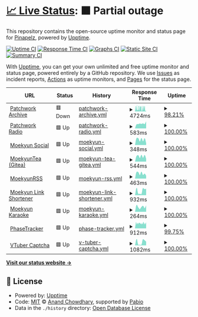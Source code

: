 # [📈 Live Status](https://status.moekyun.me): <!--live status--> **🟧 Partial outage**

This repository contains the open-source uptime monitor and status page for [Pinapelz](https://pinapelz.com), powered by [Upptime](https://github.com/upptime/upptime).

[![Uptime CI](https://github.com/pinapelz/upptime/workflows/Uptime%20CI/badge.svg)](https://github.com/pinapelz/upptime/actions?query=workflow%3A%22Uptime+CI%22)
[![Response Time CI](https://github.com/pinapelz/upptime/workflows/Response%20Time%20CI/badge.svg)](https://github.com/pinapelz/upptime/actions?query=workflow%3A%22Response+Time+CI%22)
[![Graphs CI](https://github.com/pinapelz/upptime/workflows/Graphs%20CI/badge.svg)](https://github.com/pinapelz/upptime/actions?query=workflow%3A%22Graphs+CI%22)
[![Static Site CI](https://github.com/pinapelz/upptime/workflows/Static%20Site%20CI/badge.svg)](https://github.com/pinapelz/upptime/actions?query=workflow%3A%22Static+Site+CI%22)
[![Summary CI](https://github.com/pinapelz/upptime/workflows/Summary%20CI/badge.svg)](https://github.com/pinapelz/upptime/actions?query=workflow%3A%22Summary+CI%22)

With [Upptime](https://upptime.js.org), you can get your own unlimited and free uptime monitor and status page, powered entirely by a GitHub repository. We use [Issues](https://github.com/pinapelz/upptime/issues) as incident reports, [Actions](https://github.com/pinapelz/upptime/actions) as uptime monitors, and [Pages](https://status.moekyun.me) for the status page.

<!--start: status pages-->
<!-- This summary is generated by Upptime (https://github.com/upptime/upptime) -->
<!-- Do not edit this manually, your changes will be overwritten -->
<!-- prettier-ignore -->
| URL | Status | History | Response Time | Uptime |
| --- | ------ | ------- | ------------- | ------ |
| <img alt="" src="https://icons.duckduckgo.com/ip3/archive.pinapelz.moe.ico" height="13"> [Patchwork Archive](https://archive.pinapelz.moe/api/database/status) | 🟥 Down | [patchwork-archive.yml](https://github.com/pinapelz/upptime/commits/HEAD/history/patchwork-archive.yml) | <details><summary><img alt="Response time graph" src="./graphs/patchwork-archive/response-time-week.png" height="20"> 4724ms</summary><br><a href="https://status.moekyun.me/history/patchwork-archive"><img alt="Response time 4538" src="https://img.shields.io/endpoint?url=https%3A%2F%2Fraw.githubusercontent.com%2Fpinapelz%2Fupptime%2FHEAD%2Fapi%2Fpatchwork-archive%2Fresponse-time.json"></a><br><a href="https://status.moekyun.me/history/patchwork-archive"><img alt="24-hour response time 4608" src="https://img.shields.io/endpoint?url=https%3A%2F%2Fraw.githubusercontent.com%2Fpinapelz%2Fupptime%2FHEAD%2Fapi%2Fpatchwork-archive%2Fresponse-time-day.json"></a><br><a href="https://status.moekyun.me/history/patchwork-archive"><img alt="7-day response time 4724" src="https://img.shields.io/endpoint?url=https%3A%2F%2Fraw.githubusercontent.com%2Fpinapelz%2Fupptime%2FHEAD%2Fapi%2Fpatchwork-archive%2Fresponse-time-week.json"></a><br><a href="https://status.moekyun.me/history/patchwork-archive"><img alt="30-day response time 4595" src="https://img.shields.io/endpoint?url=https%3A%2F%2Fraw.githubusercontent.com%2Fpinapelz%2Fupptime%2FHEAD%2Fapi%2Fpatchwork-archive%2Fresponse-time-month.json"></a><br><a href="https://status.moekyun.me/history/patchwork-archive"><img alt="1-year response time 4538" src="https://img.shields.io/endpoint?url=https%3A%2F%2Fraw.githubusercontent.com%2Fpinapelz%2Fupptime%2FHEAD%2Fapi%2Fpatchwork-archive%2Fresponse-time-year.json"></a></details> | <details><summary><a href="https://status.moekyun.me/history/patchwork-archive">98.21%</a></summary><a href="https://status.moekyun.me/history/patchwork-archive"><img alt="All-time uptime 92.84%" src="https://img.shields.io/endpoint?url=https%3A%2F%2Fraw.githubusercontent.com%2Fpinapelz%2Fupptime%2FHEAD%2Fapi%2Fpatchwork-archive%2Fuptime.json"></a><br><a href="https://status.moekyun.me/history/patchwork-archive"><img alt="24-hour uptime 87.50%" src="https://img.shields.io/endpoint?url=https%3A%2F%2Fraw.githubusercontent.com%2Fpinapelz%2Fupptime%2FHEAD%2Fapi%2Fpatchwork-archive%2Fuptime-day.json"></a><br><a href="https://status.moekyun.me/history/patchwork-archive"><img alt="7-day uptime 98.21%" src="https://img.shields.io/endpoint?url=https%3A%2F%2Fraw.githubusercontent.com%2Fpinapelz%2Fupptime%2FHEAD%2Fapi%2Fpatchwork-archive%2Fuptime-week.json"></a><br><a href="https://status.moekyun.me/history/patchwork-archive"><img alt="30-day uptime 91.02%" src="https://img.shields.io/endpoint?url=https%3A%2F%2Fraw.githubusercontent.com%2Fpinapelz%2Fupptime%2FHEAD%2Fapi%2Fpatchwork-archive%2Fuptime-month.json"></a><br><a href="https://status.moekyun.me/history/patchwork-archive"><img alt="1-year uptime 92.84%" src="https://img.shields.io/endpoint?url=https%3A%2F%2Fraw.githubusercontent.com%2Fpinapelz%2Fupptime%2FHEAD%2Fapi%2Fpatchwork-archive%2Fuptime-year.json"></a></details>
| <img alt="" src="https://icons.duckduckgo.com/ip3/a4.asurahosting.com.ico" height="13"> [Patchwork Radio](https://a4.asurahosting.com/api/nowplaying_static/patchworkarchive.json) | 🟩 Up | [patchwork-radio.yml](https://github.com/pinapelz/upptime/commits/HEAD/history/patchwork-radio.yml) | <details><summary><img alt="Response time graph" src="./graphs/patchwork-radio/response-time-week.png" height="20"> 583ms</summary><br><a href="https://status.moekyun.me/history/patchwork-radio"><img alt="Response time 622" src="https://img.shields.io/endpoint?url=https%3A%2F%2Fraw.githubusercontent.com%2Fpinapelz%2Fupptime%2FHEAD%2Fapi%2Fpatchwork-radio%2Fresponse-time.json"></a><br><a href="https://status.moekyun.me/history/patchwork-radio"><img alt="24-hour response time 841" src="https://img.shields.io/endpoint?url=https%3A%2F%2Fraw.githubusercontent.com%2Fpinapelz%2Fupptime%2FHEAD%2Fapi%2Fpatchwork-radio%2Fresponse-time-day.json"></a><br><a href="https://status.moekyun.me/history/patchwork-radio"><img alt="7-day response time 583" src="https://img.shields.io/endpoint?url=https%3A%2F%2Fraw.githubusercontent.com%2Fpinapelz%2Fupptime%2FHEAD%2Fapi%2Fpatchwork-radio%2Fresponse-time-week.json"></a><br><a href="https://status.moekyun.me/history/patchwork-radio"><img alt="30-day response time 599" src="https://img.shields.io/endpoint?url=https%3A%2F%2Fraw.githubusercontent.com%2Fpinapelz%2Fupptime%2FHEAD%2Fapi%2Fpatchwork-radio%2Fresponse-time-month.json"></a><br><a href="https://status.moekyun.me/history/patchwork-radio"><img alt="1-year response time 622" src="https://img.shields.io/endpoint?url=https%3A%2F%2Fraw.githubusercontent.com%2Fpinapelz%2Fupptime%2FHEAD%2Fapi%2Fpatchwork-radio%2Fresponse-time-year.json"></a></details> | <details><summary><a href="https://status.moekyun.me/history/patchwork-radio">100.00%</a></summary><a href="https://status.moekyun.me/history/patchwork-radio"><img alt="All-time uptime 100.00%" src="https://img.shields.io/endpoint?url=https%3A%2F%2Fraw.githubusercontent.com%2Fpinapelz%2Fupptime%2FHEAD%2Fapi%2Fpatchwork-radio%2Fuptime.json"></a><br><a href="https://status.moekyun.me/history/patchwork-radio"><img alt="24-hour uptime 100.00%" src="https://img.shields.io/endpoint?url=https%3A%2F%2Fraw.githubusercontent.com%2Fpinapelz%2Fupptime%2FHEAD%2Fapi%2Fpatchwork-radio%2Fuptime-day.json"></a><br><a href="https://status.moekyun.me/history/patchwork-radio"><img alt="7-day uptime 100.00%" src="https://img.shields.io/endpoint?url=https%3A%2F%2Fraw.githubusercontent.com%2Fpinapelz%2Fupptime%2FHEAD%2Fapi%2Fpatchwork-radio%2Fuptime-week.json"></a><br><a href="https://status.moekyun.me/history/patchwork-radio"><img alt="30-day uptime 100.00%" src="https://img.shields.io/endpoint?url=https%3A%2F%2Fraw.githubusercontent.com%2Fpinapelz%2Fupptime%2FHEAD%2Fapi%2Fpatchwork-radio%2Fuptime-month.json"></a><br><a href="https://status.moekyun.me/history/patchwork-radio"><img alt="1-year uptime 100.00%" src="https://img.shields.io/endpoint?url=https%3A%2F%2Fraw.githubusercontent.com%2Fpinapelz%2Fupptime%2FHEAD%2Fapi%2Fpatchwork-radio%2Fuptime-year.json"></a></details>
| <img alt="" src="https://icons.duckduckgo.com/ip3/social.moekyun.me.ico" height="13"> [Moekyun Social](https://social.moekyun.me/api/server-info) | 🟩 Up | [moekyun-social.yml](https://github.com/pinapelz/upptime/commits/HEAD/history/moekyun-social.yml) | <details><summary><img alt="Response time graph" src="./graphs/moekyun-social/response-time-week.png" height="20"> 348ms</summary><br><a href="https://status.moekyun.me/history/moekyun-social"><img alt="Response time 303" src="https://img.shields.io/endpoint?url=https%3A%2F%2Fraw.githubusercontent.com%2Fpinapelz%2Fupptime%2FHEAD%2Fapi%2Fmoekyun-social%2Fresponse-time.json"></a><br><a href="https://status.moekyun.me/history/moekyun-social"><img alt="24-hour response time 112" src="https://img.shields.io/endpoint?url=https%3A%2F%2Fraw.githubusercontent.com%2Fpinapelz%2Fupptime%2FHEAD%2Fapi%2Fmoekyun-social%2Fresponse-time-day.json"></a><br><a href="https://status.moekyun.me/history/moekyun-social"><img alt="7-day response time 348" src="https://img.shields.io/endpoint?url=https%3A%2F%2Fraw.githubusercontent.com%2Fpinapelz%2Fupptime%2FHEAD%2Fapi%2Fmoekyun-social%2Fresponse-time-week.json"></a><br><a href="https://status.moekyun.me/history/moekyun-social"><img alt="30-day response time 319" src="https://img.shields.io/endpoint?url=https%3A%2F%2Fraw.githubusercontent.com%2Fpinapelz%2Fupptime%2FHEAD%2Fapi%2Fmoekyun-social%2Fresponse-time-month.json"></a><br><a href="https://status.moekyun.me/history/moekyun-social"><img alt="1-year response time 303" src="https://img.shields.io/endpoint?url=https%3A%2F%2Fraw.githubusercontent.com%2Fpinapelz%2Fupptime%2FHEAD%2Fapi%2Fmoekyun-social%2Fresponse-time-year.json"></a></details> | <details><summary><a href="https://status.moekyun.me/history/moekyun-social">100.00%</a></summary><a href="https://status.moekyun.me/history/moekyun-social"><img alt="All-time uptime 99.74%" src="https://img.shields.io/endpoint?url=https%3A%2F%2Fraw.githubusercontent.com%2Fpinapelz%2Fupptime%2FHEAD%2Fapi%2Fmoekyun-social%2Fuptime.json"></a><br><a href="https://status.moekyun.me/history/moekyun-social"><img alt="24-hour uptime 100.00%" src="https://img.shields.io/endpoint?url=https%3A%2F%2Fraw.githubusercontent.com%2Fpinapelz%2Fupptime%2FHEAD%2Fapi%2Fmoekyun-social%2Fuptime-day.json"></a><br><a href="https://status.moekyun.me/history/moekyun-social"><img alt="7-day uptime 100.00%" src="https://img.shields.io/endpoint?url=https%3A%2F%2Fraw.githubusercontent.com%2Fpinapelz%2Fupptime%2FHEAD%2Fapi%2Fmoekyun-social%2Fuptime-week.json"></a><br><a href="https://status.moekyun.me/history/moekyun-social"><img alt="30-day uptime 99.67%" src="https://img.shields.io/endpoint?url=https%3A%2F%2Fraw.githubusercontent.com%2Fpinapelz%2Fupptime%2FHEAD%2Fapi%2Fmoekyun-social%2Fuptime-month.json"></a><br><a href="https://status.moekyun.me/history/moekyun-social"><img alt="1-year uptime 99.74%" src="https://img.shields.io/endpoint?url=https%3A%2F%2Fraw.githubusercontent.com%2Fpinapelz%2Fupptime%2FHEAD%2Fapi%2Fmoekyun-social%2Fuptime-year.json"></a></details>
| <img alt="" src="https://icons.duckduckgo.com/ip3/git.moekyun.me.ico" height="13"> [MoekyunTea (Gitea)](https://git.moekyun.me) | 🟩 Up | [moekyun-tea-gitea.yml](https://github.com/pinapelz/upptime/commits/HEAD/history/moekyun-tea-gitea.yml) | <details><summary><img alt="Response time graph" src="./graphs/moekyun-tea-gitea/response-time-week.png" height="20"> 544ms</summary><br><a href="https://status.moekyun.me/history/moekyun-tea-gitea"><img alt="Response time 472" src="https://img.shields.io/endpoint?url=https%3A%2F%2Fraw.githubusercontent.com%2Fpinapelz%2Fupptime%2FHEAD%2Fapi%2Fmoekyun-tea-gitea%2Fresponse-time.json"></a><br><a href="https://status.moekyun.me/history/moekyun-tea-gitea"><img alt="24-hour response time 297" src="https://img.shields.io/endpoint?url=https%3A%2F%2Fraw.githubusercontent.com%2Fpinapelz%2Fupptime%2FHEAD%2Fapi%2Fmoekyun-tea-gitea%2Fresponse-time-day.json"></a><br><a href="https://status.moekyun.me/history/moekyun-tea-gitea"><img alt="7-day response time 544" src="https://img.shields.io/endpoint?url=https%3A%2F%2Fraw.githubusercontent.com%2Fpinapelz%2Fupptime%2FHEAD%2Fapi%2Fmoekyun-tea-gitea%2Fresponse-time-week.json"></a><br><a href="https://status.moekyun.me/history/moekyun-tea-gitea"><img alt="30-day response time 503" src="https://img.shields.io/endpoint?url=https%3A%2F%2Fraw.githubusercontent.com%2Fpinapelz%2Fupptime%2FHEAD%2Fapi%2Fmoekyun-tea-gitea%2Fresponse-time-month.json"></a><br><a href="https://status.moekyun.me/history/moekyun-tea-gitea"><img alt="1-year response time 472" src="https://img.shields.io/endpoint?url=https%3A%2F%2Fraw.githubusercontent.com%2Fpinapelz%2Fupptime%2FHEAD%2Fapi%2Fmoekyun-tea-gitea%2Fresponse-time-year.json"></a></details> | <details><summary><a href="https://status.moekyun.me/history/moekyun-tea-gitea">100.00%</a></summary><a href="https://status.moekyun.me/history/moekyun-tea-gitea"><img alt="All-time uptime 99.74%" src="https://img.shields.io/endpoint?url=https%3A%2F%2Fraw.githubusercontent.com%2Fpinapelz%2Fupptime%2FHEAD%2Fapi%2Fmoekyun-tea-gitea%2Fuptime.json"></a><br><a href="https://status.moekyun.me/history/moekyun-tea-gitea"><img alt="24-hour uptime 100.00%" src="https://img.shields.io/endpoint?url=https%3A%2F%2Fraw.githubusercontent.com%2Fpinapelz%2Fupptime%2FHEAD%2Fapi%2Fmoekyun-tea-gitea%2Fuptime-day.json"></a><br><a href="https://status.moekyun.me/history/moekyun-tea-gitea"><img alt="7-day uptime 100.00%" src="https://img.shields.io/endpoint?url=https%3A%2F%2Fraw.githubusercontent.com%2Fpinapelz%2Fupptime%2FHEAD%2Fapi%2Fmoekyun-tea-gitea%2Fuptime-week.json"></a><br><a href="https://status.moekyun.me/history/moekyun-tea-gitea"><img alt="30-day uptime 99.68%" src="https://img.shields.io/endpoint?url=https%3A%2F%2Fraw.githubusercontent.com%2Fpinapelz%2Fupptime%2FHEAD%2Fapi%2Fmoekyun-tea-gitea%2Fuptime-month.json"></a><br><a href="https://status.moekyun.me/history/moekyun-tea-gitea"><img alt="1-year uptime 99.74%" src="https://img.shields.io/endpoint?url=https%3A%2F%2Fraw.githubusercontent.com%2Fpinapelz%2Fupptime%2FHEAD%2Fapi%2Fmoekyun-tea-gitea%2Fuptime-year.json"></a></details>
| <img alt="" src="https://icons.duckduckgo.com/ip3/service.moekyun.me.ico" height="13"> [MoekyunRSS](https://service.moekyun.me/rss) | 🟩 Up | [moekyun-rss.yml](https://github.com/pinapelz/upptime/commits/HEAD/history/moekyun-rss.yml) | <details><summary><img alt="Response time graph" src="./graphs/moekyun-rss/response-time-week.png" height="20"> 463ms</summary><br><a href="https://status.moekyun.me/history/moekyun-rss"><img alt="Response time 380" src="https://img.shields.io/endpoint?url=https%3A%2F%2Fraw.githubusercontent.com%2Fpinapelz%2Fupptime%2FHEAD%2Fapi%2Fmoekyun-rss%2Fresponse-time.json"></a><br><a href="https://status.moekyun.me/history/moekyun-rss"><img alt="24-hour response time 253" src="https://img.shields.io/endpoint?url=https%3A%2F%2Fraw.githubusercontent.com%2Fpinapelz%2Fupptime%2FHEAD%2Fapi%2Fmoekyun-rss%2Fresponse-time-day.json"></a><br><a href="https://status.moekyun.me/history/moekyun-rss"><img alt="7-day response time 463" src="https://img.shields.io/endpoint?url=https%3A%2F%2Fraw.githubusercontent.com%2Fpinapelz%2Fupptime%2FHEAD%2Fapi%2Fmoekyun-rss%2Fresponse-time-week.json"></a><br><a href="https://status.moekyun.me/history/moekyun-rss"><img alt="30-day response time 415" src="https://img.shields.io/endpoint?url=https%3A%2F%2Fraw.githubusercontent.com%2Fpinapelz%2Fupptime%2FHEAD%2Fapi%2Fmoekyun-rss%2Fresponse-time-month.json"></a><br><a href="https://status.moekyun.me/history/moekyun-rss"><img alt="1-year response time 380" src="https://img.shields.io/endpoint?url=https%3A%2F%2Fraw.githubusercontent.com%2Fpinapelz%2Fupptime%2FHEAD%2Fapi%2Fmoekyun-rss%2Fresponse-time-year.json"></a></details> | <details><summary><a href="https://status.moekyun.me/history/moekyun-rss">100.00%</a></summary><a href="https://status.moekyun.me/history/moekyun-rss"><img alt="All-time uptime 99.74%" src="https://img.shields.io/endpoint?url=https%3A%2F%2Fraw.githubusercontent.com%2Fpinapelz%2Fupptime%2FHEAD%2Fapi%2Fmoekyun-rss%2Fuptime.json"></a><br><a href="https://status.moekyun.me/history/moekyun-rss"><img alt="24-hour uptime 100.00%" src="https://img.shields.io/endpoint?url=https%3A%2F%2Fraw.githubusercontent.com%2Fpinapelz%2Fupptime%2FHEAD%2Fapi%2Fmoekyun-rss%2Fuptime-day.json"></a><br><a href="https://status.moekyun.me/history/moekyun-rss"><img alt="7-day uptime 100.00%" src="https://img.shields.io/endpoint?url=https%3A%2F%2Fraw.githubusercontent.com%2Fpinapelz%2Fupptime%2FHEAD%2Fapi%2Fmoekyun-rss%2Fuptime-week.json"></a><br><a href="https://status.moekyun.me/history/moekyun-rss"><img alt="30-day uptime 99.68%" src="https://img.shields.io/endpoint?url=https%3A%2F%2Fraw.githubusercontent.com%2Fpinapelz%2Fupptime%2FHEAD%2Fapi%2Fmoekyun-rss%2Fuptime-month.json"></a><br><a href="https://status.moekyun.me/history/moekyun-rss"><img alt="1-year uptime 99.74%" src="https://img.shields.io/endpoint?url=https%3A%2F%2Fraw.githubusercontent.com%2Fpinapelz%2Fupptime%2FHEAD%2Fapi%2Fmoekyun-rss%2Fuptime-year.json"></a></details>
| <img alt="" src="https://icons.duckduckgo.com/ip3/link.moekyun.me.ico" height="13"> [Moekyun Link Shortener](https://link.moekyun.me/) | 🟩 Up | [moekyun-link-shortener.yml](https://github.com/pinapelz/upptime/commits/HEAD/history/moekyun-link-shortener.yml) | <details><summary><img alt="Response time graph" src="./graphs/moekyun-link-shortener/response-time-week.png" height="20"> 932ms</summary><br><a href="https://status.moekyun.me/history/moekyun-link-shortener"><img alt="Response time 977" src="https://img.shields.io/endpoint?url=https%3A%2F%2Fraw.githubusercontent.com%2Fpinapelz%2Fupptime%2FHEAD%2Fapi%2Fmoekyun-link-shortener%2Fresponse-time.json"></a><br><a href="https://status.moekyun.me/history/moekyun-link-shortener"><img alt="24-hour response time 1377" src="https://img.shields.io/endpoint?url=https%3A%2F%2Fraw.githubusercontent.com%2Fpinapelz%2Fupptime%2FHEAD%2Fapi%2Fmoekyun-link-shortener%2Fresponse-time-day.json"></a><br><a href="https://status.moekyun.me/history/moekyun-link-shortener"><img alt="7-day response time 932" src="https://img.shields.io/endpoint?url=https%3A%2F%2Fraw.githubusercontent.com%2Fpinapelz%2Fupptime%2FHEAD%2Fapi%2Fmoekyun-link-shortener%2Fresponse-time-week.json"></a><br><a href="https://status.moekyun.me/history/moekyun-link-shortener"><img alt="30-day response time 988" src="https://img.shields.io/endpoint?url=https%3A%2F%2Fraw.githubusercontent.com%2Fpinapelz%2Fupptime%2FHEAD%2Fapi%2Fmoekyun-link-shortener%2Fresponse-time-month.json"></a><br><a href="https://status.moekyun.me/history/moekyun-link-shortener"><img alt="1-year response time 977" src="https://img.shields.io/endpoint?url=https%3A%2F%2Fraw.githubusercontent.com%2Fpinapelz%2Fupptime%2FHEAD%2Fapi%2Fmoekyun-link-shortener%2Fresponse-time-year.json"></a></details> | <details><summary><a href="https://status.moekyun.me/history/moekyun-link-shortener">100.00%</a></summary><a href="https://status.moekyun.me/history/moekyun-link-shortener"><img alt="All-time uptime 100.00%" src="https://img.shields.io/endpoint?url=https%3A%2F%2Fraw.githubusercontent.com%2Fpinapelz%2Fupptime%2FHEAD%2Fapi%2Fmoekyun-link-shortener%2Fuptime.json"></a><br><a href="https://status.moekyun.me/history/moekyun-link-shortener"><img alt="24-hour uptime 100.00%" src="https://img.shields.io/endpoint?url=https%3A%2F%2Fraw.githubusercontent.com%2Fpinapelz%2Fupptime%2FHEAD%2Fapi%2Fmoekyun-link-shortener%2Fuptime-day.json"></a><br><a href="https://status.moekyun.me/history/moekyun-link-shortener"><img alt="7-day uptime 100.00%" src="https://img.shields.io/endpoint?url=https%3A%2F%2Fraw.githubusercontent.com%2Fpinapelz%2Fupptime%2FHEAD%2Fapi%2Fmoekyun-link-shortener%2Fuptime-week.json"></a><br><a href="https://status.moekyun.me/history/moekyun-link-shortener"><img alt="30-day uptime 100.00%" src="https://img.shields.io/endpoint?url=https%3A%2F%2Fraw.githubusercontent.com%2Fpinapelz%2Fupptime%2FHEAD%2Fapi%2Fmoekyun-link-shortener%2Fuptime-month.json"></a><br><a href="https://status.moekyun.me/history/moekyun-link-shortener"><img alt="1-year uptime 100.00%" src="https://img.shields.io/endpoint?url=https%3A%2F%2Fraw.githubusercontent.com%2Fpinapelz%2Fupptime%2FHEAD%2Fapi%2Fmoekyun-link-shortener%2Fuptime-year.json"></a></details>
| <img alt="" src="https://icons.duckduckgo.com/ip3/karaoke.moekyun.me.ico" height="13"> [Moekyun Karaoke](https://karaoke.moekyun.me/) | 🟩 Up | [moekyun-karaoke.yml](https://github.com/pinapelz/upptime/commits/HEAD/history/moekyun-karaoke.yml) | <details><summary><img alt="Response time graph" src="./graphs/moekyun-karaoke/response-time-week.png" height="20"> 264ms</summary><br><a href="https://status.moekyun.me/history/moekyun-karaoke"><img alt="Response time 381" src="https://img.shields.io/endpoint?url=https%3A%2F%2Fraw.githubusercontent.com%2Fpinapelz%2Fupptime%2FHEAD%2Fapi%2Fmoekyun-karaoke%2Fresponse-time.json"></a><br><a href="https://status.moekyun.me/history/moekyun-karaoke"><img alt="24-hour response time 336" src="https://img.shields.io/endpoint?url=https%3A%2F%2Fraw.githubusercontent.com%2Fpinapelz%2Fupptime%2FHEAD%2Fapi%2Fmoekyun-karaoke%2Fresponse-time-day.json"></a><br><a href="https://status.moekyun.me/history/moekyun-karaoke"><img alt="7-day response time 264" src="https://img.shields.io/endpoint?url=https%3A%2F%2Fraw.githubusercontent.com%2Fpinapelz%2Fupptime%2FHEAD%2Fapi%2Fmoekyun-karaoke%2Fresponse-time-week.json"></a><br><a href="https://status.moekyun.me/history/moekyun-karaoke"><img alt="30-day response time 451" src="https://img.shields.io/endpoint?url=https%3A%2F%2Fraw.githubusercontent.com%2Fpinapelz%2Fupptime%2FHEAD%2Fapi%2Fmoekyun-karaoke%2Fresponse-time-month.json"></a><br><a href="https://status.moekyun.me/history/moekyun-karaoke"><img alt="1-year response time 381" src="https://img.shields.io/endpoint?url=https%3A%2F%2Fraw.githubusercontent.com%2Fpinapelz%2Fupptime%2FHEAD%2Fapi%2Fmoekyun-karaoke%2Fresponse-time-year.json"></a></details> | <details><summary><a href="https://status.moekyun.me/history/moekyun-karaoke">100.00%</a></summary><a href="https://status.moekyun.me/history/moekyun-karaoke"><img alt="All-time uptime 100.00%" src="https://img.shields.io/endpoint?url=https%3A%2F%2Fraw.githubusercontent.com%2Fpinapelz%2Fupptime%2FHEAD%2Fapi%2Fmoekyun-karaoke%2Fuptime.json"></a><br><a href="https://status.moekyun.me/history/moekyun-karaoke"><img alt="24-hour uptime 100.00%" src="https://img.shields.io/endpoint?url=https%3A%2F%2Fraw.githubusercontent.com%2Fpinapelz%2Fupptime%2FHEAD%2Fapi%2Fmoekyun-karaoke%2Fuptime-day.json"></a><br><a href="https://status.moekyun.me/history/moekyun-karaoke"><img alt="7-day uptime 100.00%" src="https://img.shields.io/endpoint?url=https%3A%2F%2Fraw.githubusercontent.com%2Fpinapelz%2Fupptime%2FHEAD%2Fapi%2Fmoekyun-karaoke%2Fuptime-week.json"></a><br><a href="https://status.moekyun.me/history/moekyun-karaoke"><img alt="30-day uptime 100.00%" src="https://img.shields.io/endpoint?url=https%3A%2F%2Fraw.githubusercontent.com%2Fpinapelz%2Fupptime%2FHEAD%2Fapi%2Fmoekyun-karaoke%2Fuptime-month.json"></a><br><a href="https://status.moekyun.me/history/moekyun-karaoke"><img alt="1-year uptime 100.00%" src="https://img.shields.io/endpoint?url=https%3A%2F%2Fraw.githubusercontent.com%2Fpinapelz%2Fupptime%2FHEAD%2Fapi%2Fmoekyun-karaoke%2Fuptime-year.json"></a></details>
| <img alt="" src="https://icons.duckduckgo.com/ip3/api.phase-tracker.com.ico" height="13"> [PhaseTracker](https://api.phase-tracker.com/api/channel/Erina%20Makina) | 🟩 Up | [phase-tracker.yml](https://github.com/pinapelz/upptime/commits/HEAD/history/phase-tracker.yml) | <details><summary><img alt="Response time graph" src="./graphs/phase-tracker/response-time-week.png" height="20"> 912ms</summary><br><a href="https://status.moekyun.me/history/phase-tracker"><img alt="Response time 936" src="https://img.shields.io/endpoint?url=https%3A%2F%2Fraw.githubusercontent.com%2Fpinapelz%2Fupptime%2FHEAD%2Fapi%2Fphase-tracker%2Fresponse-time.json"></a><br><a href="https://status.moekyun.me/history/phase-tracker"><img alt="24-hour response time 933" src="https://img.shields.io/endpoint?url=https%3A%2F%2Fraw.githubusercontent.com%2Fpinapelz%2Fupptime%2FHEAD%2Fapi%2Fphase-tracker%2Fresponse-time-day.json"></a><br><a href="https://status.moekyun.me/history/phase-tracker"><img alt="7-day response time 912" src="https://img.shields.io/endpoint?url=https%3A%2F%2Fraw.githubusercontent.com%2Fpinapelz%2Fupptime%2FHEAD%2Fapi%2Fphase-tracker%2Fresponse-time-week.json"></a><br><a href="https://status.moekyun.me/history/phase-tracker"><img alt="30-day response time 922" src="https://img.shields.io/endpoint?url=https%3A%2F%2Fraw.githubusercontent.com%2Fpinapelz%2Fupptime%2FHEAD%2Fapi%2Fphase-tracker%2Fresponse-time-month.json"></a><br><a href="https://status.moekyun.me/history/phase-tracker"><img alt="1-year response time 936" src="https://img.shields.io/endpoint?url=https%3A%2F%2Fraw.githubusercontent.com%2Fpinapelz%2Fupptime%2FHEAD%2Fapi%2Fphase-tracker%2Fresponse-time-year.json"></a></details> | <details><summary><a href="https://status.moekyun.me/history/phase-tracker">99.75%</a></summary><a href="https://status.moekyun.me/history/phase-tracker"><img alt="All-time uptime 99.81%" src="https://img.shields.io/endpoint?url=https%3A%2F%2Fraw.githubusercontent.com%2Fpinapelz%2Fupptime%2FHEAD%2Fapi%2Fphase-tracker%2Fuptime.json"></a><br><a href="https://status.moekyun.me/history/phase-tracker"><img alt="24-hour uptime 100.00%" src="https://img.shields.io/endpoint?url=https%3A%2F%2Fraw.githubusercontent.com%2Fpinapelz%2Fupptime%2FHEAD%2Fapi%2Fphase-tracker%2Fuptime-day.json"></a><br><a href="https://status.moekyun.me/history/phase-tracker"><img alt="7-day uptime 99.75%" src="https://img.shields.io/endpoint?url=https%3A%2F%2Fraw.githubusercontent.com%2Fpinapelz%2Fupptime%2FHEAD%2Fapi%2Fphase-tracker%2Fuptime-week.json"></a><br><a href="https://status.moekyun.me/history/phase-tracker"><img alt="30-day uptime 99.77%" src="https://img.shields.io/endpoint?url=https%3A%2F%2Fraw.githubusercontent.com%2Fpinapelz%2Fupptime%2FHEAD%2Fapi%2Fphase-tracker%2Fuptime-month.json"></a><br><a href="https://status.moekyun.me/history/phase-tracker"><img alt="1-year uptime 99.81%" src="https://img.shields.io/endpoint?url=https%3A%2F%2Fraw.githubusercontent.com%2Fpinapelz%2Fupptime%2FHEAD%2Fapi%2Fphase-tracker%2Fuptime-year.json"></a></details>
| <img alt="" src="https://icons.duckduckgo.com/ip3/vtuber-captcha.vercel.app.ico" height="13"> [VTuber Captcha](https://vtuber-captcha.vercel.app/api/affiliation/Hololive) | 🟩 Up | [v-tuber-captcha.yml](https://github.com/pinapelz/upptime/commits/HEAD/history/v-tuber-captcha.yml) | <details><summary><img alt="Response time graph" src="./graphs/v-tuber-captcha/response-time-week.png" height="20"> 1082ms</summary><br><a href="https://status.moekyun.me/history/v-tuber-captcha"><img alt="Response time 1154" src="https://img.shields.io/endpoint?url=https%3A%2F%2Fraw.githubusercontent.com%2Fpinapelz%2Fupptime%2FHEAD%2Fapi%2Fv-tuber-captcha%2Fresponse-time.json"></a><br><a href="https://status.moekyun.me/history/v-tuber-captcha"><img alt="24-hour response time 1225" src="https://img.shields.io/endpoint?url=https%3A%2F%2Fraw.githubusercontent.com%2Fpinapelz%2Fupptime%2FHEAD%2Fapi%2Fv-tuber-captcha%2Fresponse-time-day.json"></a><br><a href="https://status.moekyun.me/history/v-tuber-captcha"><img alt="7-day response time 1082" src="https://img.shields.io/endpoint?url=https%3A%2F%2Fraw.githubusercontent.com%2Fpinapelz%2Fupptime%2FHEAD%2Fapi%2Fv-tuber-captcha%2Fresponse-time-week.json"></a><br><a href="https://status.moekyun.me/history/v-tuber-captcha"><img alt="30-day response time 1088" src="https://img.shields.io/endpoint?url=https%3A%2F%2Fraw.githubusercontent.com%2Fpinapelz%2Fupptime%2FHEAD%2Fapi%2Fv-tuber-captcha%2Fresponse-time-month.json"></a><br><a href="https://status.moekyun.me/history/v-tuber-captcha"><img alt="1-year response time 1154" src="https://img.shields.io/endpoint?url=https%3A%2F%2Fraw.githubusercontent.com%2Fpinapelz%2Fupptime%2FHEAD%2Fapi%2Fv-tuber-captcha%2Fresponse-time-year.json"></a></details> | <details><summary><a href="https://status.moekyun.me/history/v-tuber-captcha">100.00%</a></summary><a href="https://status.moekyun.me/history/v-tuber-captcha"><img alt="All-time uptime 94.99%" src="https://img.shields.io/endpoint?url=https%3A%2F%2Fraw.githubusercontent.com%2Fpinapelz%2Fupptime%2FHEAD%2Fapi%2Fv-tuber-captcha%2Fuptime.json"></a><br><a href="https://status.moekyun.me/history/v-tuber-captcha"><img alt="24-hour uptime 100.00%" src="https://img.shields.io/endpoint?url=https%3A%2F%2Fraw.githubusercontent.com%2Fpinapelz%2Fupptime%2FHEAD%2Fapi%2Fv-tuber-captcha%2Fuptime-day.json"></a><br><a href="https://status.moekyun.me/history/v-tuber-captcha"><img alt="7-day uptime 100.00%" src="https://img.shields.io/endpoint?url=https%3A%2F%2Fraw.githubusercontent.com%2Fpinapelz%2Fupptime%2FHEAD%2Fapi%2Fv-tuber-captcha%2Fuptime-week.json"></a><br><a href="https://status.moekyun.me/history/v-tuber-captcha"><img alt="30-day uptime 100.00%" src="https://img.shields.io/endpoint?url=https%3A%2F%2Fraw.githubusercontent.com%2Fpinapelz%2Fupptime%2FHEAD%2Fapi%2Fv-tuber-captcha%2Fuptime-month.json"></a><br><a href="https://status.moekyun.me/history/v-tuber-captcha"><img alt="1-year uptime 94.99%" src="https://img.shields.io/endpoint?url=https%3A%2F%2Fraw.githubusercontent.com%2Fpinapelz%2Fupptime%2FHEAD%2Fapi%2Fv-tuber-captcha%2Fuptime-year.json"></a></details>

<!--end: status pages-->

[**Visit our status website →**](https://status.moekyun.me)

## 📄 License

- Powered by: [Upptime](https://github.com/upptime/upptime)
- Code: [MIT](./LICENSE) © [Anand Chowdhary](https://anandchowdhary.com), supported by [Pabio](https://pabio.com)
- Data in the `./history` directory: [Open Database License](https://opendatacommons.org/licenses/odbl/1-0/)
